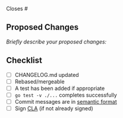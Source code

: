 Closes #

## Proposed Changes

_Briefly describe your proposed changes:_

## Checklist

<!-- Checkboxes below this note can be erased if not applicable to your Pull Request. -->

- [ ] CHANGELOG.md updated
- [ ] Rebased/mergeable
- [ ] A test has been added if appropriate
- [ ] `go test -v ./...` completes successfully
- [ ] Commit messages are in [semantic format](https://seesparkbox.com/foundry/semantic_commit_messages)
- [ ] Sign [CLA](https://influxdata.com/community/cla/) (if not already signed)
